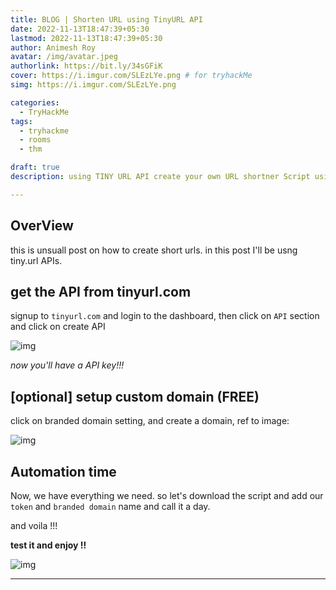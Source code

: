 ```yaml
---
title: BLOG | Shorten URL using TinyURL API
date: 2022-11-13T18:47:39+05:30
lastmod: 2022-11-13T18:47:39+05:30
author: Animesh Roy
avatar: /img/avatar.jpeg
authorlink: https://bit.ly/34sGFiK
cover: https://i.imgur.com/SLEzLYe.png # for tryhackMe
simg: https://i.imgur.com/SLEzLYe.png

categories:
  - TryHackMe
tags:
  - tryhackme
  - rooms
  - thm

draft: true
description: using TINY URL API create your own URL shortner Script using Python

---
```


## OverView

this is unsuall post on how to create short urls. in this post I'll be usng tiny.url APIs. 


## get the API from tinyurl.com

signup to `tinyurl.com` and login to the dashboard, then click on `API` section and click on create API 

![img](https://i.imgur.com/FYBKFo5.png)

*now you'll have a API key!!!*

## [optional] setup custom domain (FREE)

click on branded domain setting, and create a domain, ref to image: 

![img](https://i.imgur.com/fBpKa1l.png)

## Automation time

Now, we have everything we need. so let's download the script and add our `token` and `branded domain` name and call it a day. 

<script src="https://gist.github.com/anir0y/5d7c8b6460da82134eef86dbb61af891.js"></script>

and voila !!! 

**test it and enjoy !!**

![img](https://i.imgur.com/SLEzLYe.png)

---
<!-- Google Ads -->

<script async src="https://pagead2.googlesyndication.com/pagead/js/adsbygoogle.js"></script>
<ins class="adsbygoogle"
     style="display:block; text-align:center;"
     data-ad-layout="in-article"
     data-ad-format="fluid"
     data-ad-client="ca-pub-3526678290068011"
     data-ad-slot="7160066188"></ins>
<script>
     (adsbygoogle = window.adsbygoogle || []).push({});
</script>
<!-- END -->


<script data-name="BMC-Widget" data-cfasync="false" src="https://cdnjs.buymeacoffee.com/1.0.0/widget.prod.min.js" data-id="anir0y" data-description="Support me on Buy me a coffee!" data-message="" data-color="#5F7FFF" data-position="Right" data-x_margin="18" data-y_margin="18"></script>

<!-- EOF -->
